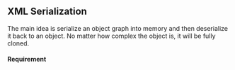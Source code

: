 ﻿## XML Serialization
The main idea is serialize an object graph into memory and then deserialize it back to an object.
No matter how complex the object is, it will be fully cloned.

#### Requirement